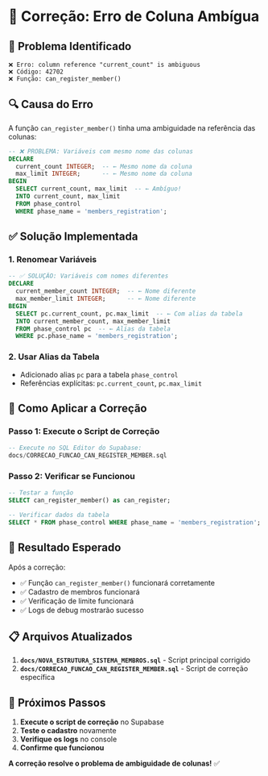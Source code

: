 # 🔧 Correção: Erro de Coluna Ambígua

## 🎯 **Problema Identificado**

```
❌ Erro: column reference "current_count" is ambiguous
❌ Código: 42702
❌ Função: can_register_member()
```

## 🔍 **Causa do Erro**

A função `can_register_member()` tinha uma ambiguidade na referência das colunas:

```sql
-- ❌ PROBLEMA: Variáveis com mesmo nome das colunas
DECLARE
  current_count INTEGER;  -- ← Mesmo nome da coluna
  max_limit INTEGER;      -- ← Mesmo nome da coluna
BEGIN
  SELECT current_count, max_limit  -- ← Ambíguo!
  INTO current_count, max_limit
  FROM phase_control 
  WHERE phase_name = 'members_registration';
```

## ✅ **Solução Implementada**

### **1. Renomear Variáveis**
```sql
-- ✅ SOLUÇÃO: Variáveis com nomes diferentes
DECLARE
  current_member_count INTEGER;  -- ← Nome diferente
  max_member_limit INTEGER;      -- ← Nome diferente
BEGIN
  SELECT pc.current_count, pc.max_limit  -- ← Com alias da tabela
  INTO current_member_count, max_member_limit
  FROM phase_control pc  -- ← Alias da tabela
  WHERE pc.phase_name = 'members_registration';
```

### **2. Usar Alias da Tabela**
- Adicionado alias `pc` para a tabela `phase_control`
- Referências explícitas: `pc.current_count`, `pc.max_limit`

## 🔧 **Como Aplicar a Correção**

### **Passo 1: Execute o Script de Correção**
```sql
-- Execute no SQL Editor do Supabase:
docs/CORRECAO_FUNCAO_CAN_REGISTER_MEMBER.sql
```

### **Passo 2: Verificar se Funcionou**
```sql
-- Testar a função
SELECT can_register_member() as can_register;

-- Verificar dados da tabela
SELECT * FROM phase_control WHERE phase_name = 'members_registration';
```

## 🎯 **Resultado Esperado**

Após a correção:
- ✅ Função `can_register_member()` funcionará corretamente
- ✅ Cadastro de membros funcionará
- ✅ Verificação de limite funcionará
- ✅ Logs de debug mostrarão sucesso

## 📋 **Arquivos Atualizados**

1. **`docs/NOVA_ESTRUTURA_SISTEMA_MEMBROS.sql`** - Script principal corrigido
2. **`docs/CORRECAO_FUNCAO_CAN_REGISTER_MEMBER.sql`** - Script de correção específica

## 🚀 **Próximos Passos**

1. **Execute o script de correção** no Supabase
2. **Teste o cadastro** novamente
3. **Verifique os logs** no console
4. **Confirme que funcionou**

**A correção resolve o problema de ambiguidade de colunas!** ✅
